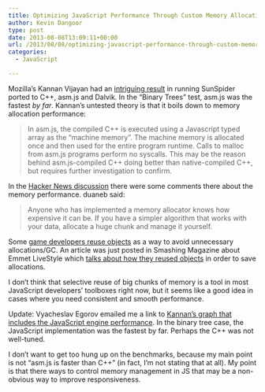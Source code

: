 ```yaml
---
title: Optimizing JavaScript Performance Through Custom Memory Allocation
author: Kevin Dangoor
type: post
date: 2013-08-08T13:09:11+00:00
url: /2013/08/08/optimizing-javascript-performance-through-custom-memory-allocation/
categories:
  - JavaScript

---
```

Mozilla&#8217;s Kannan Vijayan had an [intriguing result][1] in running SunSpider ported to C++, asm.js and Dalvik. In the &#8220;Binary Trees&#8221; test, asm.js was the fastest _by far_. Kannan&#8217;s untested theory is that it boils down to memory allocation performance:

> In asm.js, the compiled C++ is executed using a Javascript typed array as the “machine memory”. The machine memory is allocated once and then used for the entire program runtime. Calls to malloc from asm.js programs perform no syscalls. This may be the reason behind asm.js-compiled C++ doing better than native-compiled C++, but requires further investigation to confirm.

In the [Hacker News discussion][2] there were some comments there about the memory performance. duaneb said:

> Anyone who has implemented a memory allocator knows how expensive it can be. If you have a simpler algorithm that works with your data, allocate a huge chunk and manage it yourself.

Some [game developers reuse objects][3] as a way to avoid unnecessary allocations/GC. An article was just posted in Smashing Magazine about Emmet LiveStyle which [talks about how they reused objects][4] in order to save allocations.

I don&#8217;t think that selective reuse of big chunks of memory is a tool in most JavaScript developers&#8217; toolboxes right now, but it seems like a good idea in cases where you need consistent and smooth performance.

Update: Vyacheslav Egorov emailed me a link to [Kannan&#8217;s graph that includes the JavaScript engine performance][5]. In the binary tree case, the JavaScript implementation was the fastest by far. Perhaps the C++ was not well-tuned.

I don&#8217;t want to get too hung up on the benchmarks, because my main point is not &#8220;asm.js is faster than C++&#8221; (in fact, I&#8217;m not stating that at all). My point is that there ways to control memory management in JS that may be a non-obvious way to improve responsiveness.

 [1]: https://blog.mozilla.org/javascript/2013/08/01/staring-at-the-sun-dalvik-vs-spidermonkey/
 [2]: https://news.ycombinator.com/item?id=6173757
 [3]: http://blog.sklambert.com/javascript-object-pool/
 [4]: http://coding.smashingmagazine.com/2013/08/08/release-livestyle-css-live-reload/
 [5]: https://blog.mozilla.org/javascript/files/2013/08/Dalvik-vs-ASM-vs-Native-vs-JS.png
